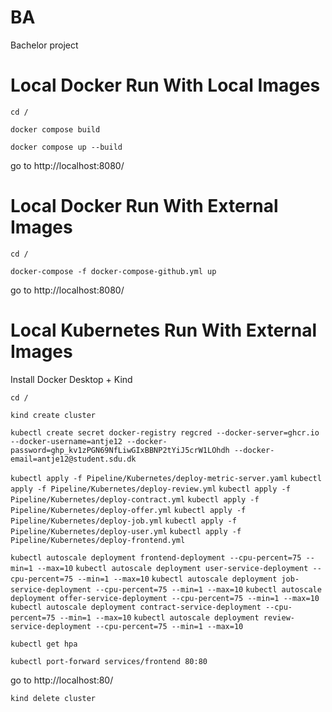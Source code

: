 # BA
Bachelor project

# Local Docker Run With Local Images
```cd /```

```docker compose build```

```docker compose up --build```

go to http://localhost:8080/

# Local Docker Run With External Images
```cd /```

```docker-compose -f docker-compose-github.yml up```

go to http://localhost:8080/

# Local Kubernetes Run With External Images
Install Docker Desktop + Kind

```cd /```

```kind create cluster```

```kubectl create secret docker-registry regcred --docker-server=ghcr.io --docker-username=antje12 --docker-password=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 --docker-email=antje12@student.sdu.dk```

```kubectl apply -f Pipeline/Kubernetes/deploy-metric-server.yaml```
```kubectl apply -f Pipeline/Kubernetes/deploy-review.yml```
```kubectl apply -f Pipeline/Kubernetes/deploy-contract.yml```
```kubectl apply -f Pipeline/Kubernetes/deploy-offer.yml```
```kubectl apply -f Pipeline/Kubernetes/deploy-job.yml```
```kubectl apply -f Pipeline/Kubernetes/deploy-user.yml```
```kubectl apply -f Pipeline/Kubernetes/deploy-frontend.yml```

```kubectl autoscale deployment frontend-deployment --cpu-percent=75 --min=1 --max=10```
```kubectl autoscale deployment user-service-deployment --cpu-percent=75 --min=1 --max=10```
```kubectl autoscale deployment job-service-deployment --cpu-percent=75 --min=1 --max=10```
```kubectl autoscale deployment offer-service-deployment --cpu-percent=75 --min=1 --max=10```
```kubectl autoscale deployment contract-service-deployment --cpu-percent=75 --min=1 --max=10```
```kubectl autoscale deployment review-service-deployment --cpu-percent=75 --min=1 --max=10```

```kubectl get hpa```

```kubectl port-forward services/frontend 80:80```

go to http://localhost:80/

```kind delete cluster```
